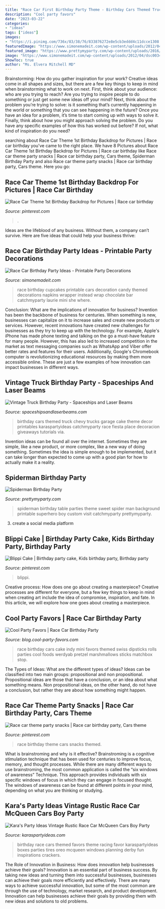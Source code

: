 ```yaml
---
title: "Race Car First Birthday Party Theme - Birthday Cars Themed Truck Chevy Trucks Garage Cake Theme Decor Printables Karaspartyideas Catchmyparty Race Fiesta Place Decoracion Giveaways Tutorials Via"
description: "Cool party favors"
date: "2023-03-22"
categories:
- "ideas"
tags: ["ideas"]
images:
- "https://i.pinimg.com/736x/83/38/76/833876272e8e5cb3eddd4c11dcce1308.jpg"
featuredImage: "https://www.simonemadeit.com/wp-content/uploads/2012/04/dsc00344.jpg"
featured_image: "https://www.prettymyparty.com/wp-content/uploads/2016/11/Spiderman-Background.jpg"
image: "https://www.simonemadeit.com/wp-content/uploads/2012/04/dsc00344.jpg"
ShowToc: true
author: "Ms. Elvera Mitchell MD"
---
```



Brainstorming: How do you gather inspiration for your work?
Creative ideas come in all shapes and sizes, but there are a few key things to keep in mind when brainstorming what to work on next. First, think about your audience: who are you trying to reach? Are you trying to inspire people to do something or just get some new ideas off your mind? Next, think about the problem you’re trying to solve: is it something that’s currently happening in the world or something that you can see happening in the future? Once you have an idea for a problem, it’s time to start coming up with ways to solve it. Finally, think about how you might approach solving the problem. Do you have any specific examples of how this has worked out before? If not, what kind of inspiration do you need?

	

		
searching about Race Car Theme 1st Birthday Backdrop for Pictures | Race car birthday you've came to the right place. We have 8 Pictures about Race Car Theme 1st Birthday Backdrop for Pictures | Race car birthday like Race car theme party snacks | Race car birthday party, Cars theme, Spiderman Birthday Party and also Race car theme party snacks | Race car birthday party, Cars theme. Here you go:
		
    
## Race Car Theme 1st Birthday Backdrop For Pictures | Race Car Birthday

<img loading=lazy src="https://i.pinimg.com/736x/83/38/76/833876272e8e5cb3eddd4c11dcce1308.jpg" onerror="this.onerror=null;this.src='https://tse4.mm.bing.net/th?id=OIP.0qgTVHjbwSXjQULSFLXx7AHaFj&amp;pid=15.1';" alt="Race Car Theme 1st Birthday Backdrop for Pictures | Race car birthday">

_Source: pinterest.com_

>. 

	

Ideas are the lifeblood of any business. Without them, a company can’t survive. Here are five ideas that could help your business thrive:

    
## Race Car Birthday Party Ideas - Printable Party Decorations

<img loading=lazy src="https://www.simonemadeit.com/wp-content/uploads/2012/04/dsc00344.jpg" onerror="this.onerror=null;this.src='https://tse3.mm.bing.net/th?id=OIP.Jaf6aa1kCvAFrcXC4kCFUwHaFj&amp;pid=15.1';" alt="Race Car Birthday Party Ideas - Printable Party Decorations">

_Source: simonemadeit.com_

>race birthday cupcakes printable cars decoration candy themed decorations napkins wrapper instead wrap chocolate bar catchmyparty laurie mini she where. 

	

Conclusion: What are the implications of innovation for business?
Invention has been the backbone of business for centuries. When something is new, businesses can capitalize on it to increase sales and create new products or services. However, recent innovations have created new challenges for businesses as they try to keep up with the technology. For example, Apple's iPhone has made phone texting and talking on the go a must-have feature for many people. However, this has also led to increased competition in the market as text messaging companies such as WhatsApp and Viber offer better rates and features for their users. Additionally, Google's Chromebook computer is revolutionizing educational resources by making them more accessible online. These are just a few examples of how innovation can impact businesses in different ways.

    
## Vintage Truck Birthday Party - Spaceships And Laser Beams

<img loading=lazy src="http://spaceshipsandlaserbeams.com/wp-content/uploads/2015/09/Vintage-Car-Themed-Birthday-Party-Place-Setting-Ideas-650x975.jpg" onerror="this.onerror=null;this.src='https://tse3.mm.bing.net/th?id=OIP.Pgu8QTO8yFYKrdA1gQySAgHaLH&amp;pid=15.1';" alt="Vintage Truck Birthday Party - Spaceships and Laser Beams">

_Source: spaceshipsandlaserbeams.com_

>birthday cars themed truck chevy trucks garage cake theme decor printables karaspartyideas catchmyparty race fiesta place decoracion giveaways tutorials via. 

	

Invention ideas can be found all over the internet. Sometimes they are simple, like a new product, or more complex, like a new way of doing something. Sometimes the idea is simple enough to be implemented, but it can take longer than expected to come up with a good plan for how to actually make it a reality.

    
## Spiderman Birthday Party

<img loading=lazy src="https://www.prettymyparty.com/wp-content/uploads/2016/11/Spiderman-Background.jpg" onerror="this.onerror=null;this.src='https://tse4.mm.bing.net/th?id=OIP.iAjm8EEnAeVbbEG__8lEgwHaLH&amp;pid=15.1';" alt="Spiderman Birthday Party">

_Source: prettymyparty.com_

>spiderman birthday table parties theme sweet spider man background printable superhero boy custom visit catchmyparty prettymyparty. 

	

3. create a social media platform

    
## Blippi Cake | Birthday Party Cake, Kids Birthday Party, Birthday Party

<img loading=lazy src="https://i.pinimg.com/736x/d5/72/0e/d5720ec0c3f1a3ec625dfb753ba9d25a.jpg" onerror="this.onerror=null;this.src='https://tse2.mm.bing.net/th?id=OIP.6PsdhOJdb3kso5POIQAqUQHaJ3&amp;pid=15.1';" alt="Blippi Cake | Birthday party cake, Kids birthday party, Birthday party">

_Source: pinterest.com_

>blippi. 

	

Creative process: How does one go about creating a masterpiece?
Creative processes are different for everyone, but a few key things to keep in mind when creating art include the idea of compromise, inspiration, and fate. In this article, we will explore how one goes about creating a masterpiece.

    
## Cool Party Favors | Race Car Birthday Party

<img loading=lazy src="http://blog.cool-party-favors.com/wp-content/uploads/2013/03/Race-Car-Party-Food.jpg" onerror="this.onerror=null;this.src='https://tse3.mm.bing.net/th?id=OIP.VghDM_7oX1EKCGUkp0kHnQHaE6&amp;pid=15.1';" alt="Cool Party Favors | Race Car Birthday Party">

_Source: blog.cool-party-favors.com_

>race birthday cars cake indy mini favors themed swiss dipsticks rolls parties cool foods werdyab pretzel marshmallows sticks matchbox stop. 

	

The Types of Ideas: What are the different types of ideas?
Ideas can be classified into two main groups: propositional and non propositional. Propositional ideas are those that have a conclusion, or an idea about what something means. Non propositional ideas, on the other hand, do not have a conclusion, but rather they are about how something might happen.

    
## Race Car Theme Party Snacks | Race Car Birthday Party, Cars Theme

<img loading=lazy src="https://i.pinimg.com/736x/e9/9a/01/e99a01bf031339b744f6613dd52d0108.jpg" onerror="this.onerror=null;this.src='https://tse2.mm.bing.net/th?id=OIP.KFpSww2cNoQHRjxZmX2LIwHaJ4&amp;pid=15.1';" alt="Race car theme party snacks | Race car birthday party, Cars theme">

_Source: pinterest.com_

>race birthday theme cars snacks themed. 

	

What is brainstroming and why is it effective?
Brainstroming is a cognitive stimulation technique that has been used for centuries to improve focus, memory, and thought processes. While there are many different ways to use brainstroming, the most common application is called the “six windows of awareness” Technique. This approach provides individuals with six specific windows of focus in which they can engage in focused thought. The windows of awareness can be found at different points in your mind, depending on what you are thinking or studying.

    
## Kara&#039;s Party Ideas Vintage Rustic Race Car McQueen Cars Boy Party

<img loading=lazy src="https://www.karaspartyideas.com/wp-content/uploads/2013/02/59750_501701219871508_601768388_n_600x820.png" onerror="this.onerror=null;this.src='https://tse1.mm.bing.net/th?id=OIP.xStkzQXn9pwvSwM355SQlQHaKH&amp;pid=15.1';" alt="Kara&#039;s Party Ideas Vintage Rustic Race Car McQueen Cars Boy Party">

_Source: karaspartyideas.com_

>birthday race cars themed favors theme racing favor karaspartyideas boxes parties tires oreo mcqueen windows planning derby fun inspirations crackers. 

	

The Role of Innovation in Business: How does innovation help businesses achieve their goals?
Innovation is an essential part of business success. By taking new ideas and turning them into successful businesses, businesses can achieve their goals more efficiently and effectively. There are many ways to achieve successful innovation, but some of the most common are through the use of technology, market research, and product development. Innovation can help businesses achieve their goals by providing them with new ideas and solutions to old problems.

